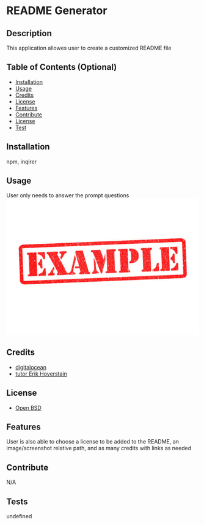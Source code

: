 

# README Generator

## Description
This application allowes user to create a customized README file 

## Table of Contents (Optional)
- [Installation](#installation)
- [Usage](#usage)
- [Credits](#credits)
- [License](#license)
- [Features](#Features)
- [Contribute](#Contribute)
- [License](#license)
- [Test](#Test)

## Installation
npm, inqirer
## Usage

User only needs to answer the prompt questions
![img](./example.jpeg)

## Credits
 * [digitalocean](https://www.digitalocean.com/community/tutorials/nodejs-interactive-command-line-prompts)
 * [tutor Erik Hoverstain ](none)

## License
* [Open BSD](https://choosealicense.com/licenses/bsd-2-clause/) 

## Features
User is also able to choose a license to be added to the README, an image/screenshot relative path, and as many credits with links as needed 

## Contribute
N/A

## Tests
undefined

